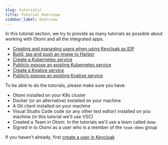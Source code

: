 ```yaml
---
slug: tutorials/
title: Tutorial Overview
sidebar_label: Overview
---
```


In this tutorial section, we try to provide as many tutorials as possible about working with Otomi and all the integrated apps.

<!-- - [Install Otomi with all options on AKS](full-install-azure) - work in progress -->
- [Creating and managing users when using Keycloak as IDP](create-keycloak-users)
- [Build, tag and push an image to Harbor](build-tag-push)
- [Create a Kubernetes service](create-k8s-svc)
- [Publicly expose an existing Kubernetes service](expose-service)
- [Create a Knative service](create-knative-svc)
- [Publicly expose an existing Knative service](expose-ksvc)

To be able to do the tutorials, please make sure you have:

- Otomi installed on your K8s cluster
- Docker (or an alternative) installed on your machine
- A Git client installed on your machine
- Visual Studio Code code (or any other text editor) installed on you machine (in this tutorial we'll use VSC)
- Created a Team in Otomi. In the tutorials we'll use a team called `demo`
- Signed in to Otomi as a user who is a member of the `team-demo` group

If you haven't already, first [create a user in Keycloak](create-keycloak-users)